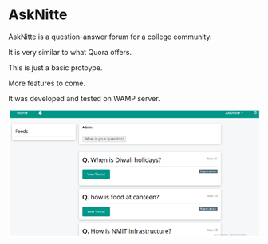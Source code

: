# AskNitte
AskNitte is a question-answer forum for a college community.

It is very similar to what Quora offers.

This is just a basic protoype.

More features to come.

It was developed and tested on WAMP server.

<img src="https://github.com/ightdragon/AskNitte/blob/master/AskNitte.PNG">
